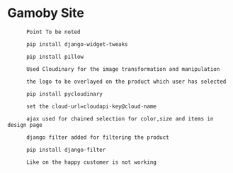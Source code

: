 # Gamoby Site

          Point To be noted

          pip install django-widget-tweaks

          pip install pillow 
          
          Used Cloudinary for the image transformation and manipulation 
          
          the logo to be overlayed on the product which user has selected
          
          pip install pycloudinary
          
          set the cloud-url=cloudapi-key@cloud-name
          
          ajax used for chained selection for color,size and items in design page 
          
          django filter added for filtering the product 
          
          pip install django-filter
          
          Like on the happy customer is not working 
          


